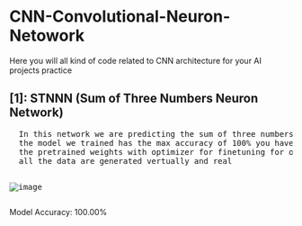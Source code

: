 # CNN-Convolutional-Neuron-Netowork
Here you will all kind of code related to CNN architecture for your AI projects practice 
<h2>[1]: STNNN (Sum of Three Numbers Neuron Network)</h2>
<pre>
  In this network we are predicting the sum of three numbers using CNNs in range 1, 100
  the model we trained has the max accuracy of 100% you have the model archeticture and
  the pretrained weights with optimizer for finetuning for other task 
  all the data are generated vertually and real
  
  ![image](https://github.com/user-attachments/assets/1836e368-4c8e-47f9-82f4-290647d1ca56)
</pre>
Model Accuracy: 100.00%
